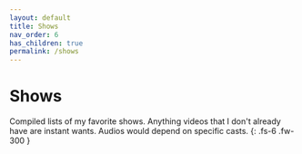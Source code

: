 ```yaml
---
layout: default
title: Shows
nav_order: 6
has_children: true
permalink: /shows
---
```


# Shows

Compiled lists of my favorite shows. Anything videos that I don't already have are instant wants. Audios would depend on specific casts.
{: .fs-6 .fw-300 }